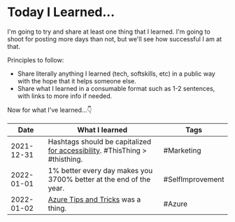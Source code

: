 # Today I Learned...

I'm going to try and share at least one thing that I learned. I'm going to shoot for posting more days than not, but we'll see how successful I am at that.

Principles to follow:

- Share literally anything I learned (tech, softskills, etc) in a public way with the hope that it helps someone else.
- Share what I learned in a consumable format such as 1-2 sentences, with links to more info if needed.

Now for what I've learned...👇

| Date       | What I learned                                                                                                                        | Tags             |
| ---------- | ------------------------------------------------------------------------------------------------------------------------------------- | ---------------- |
| 2021-12-31 | Hashtags should be capitalized [for accessibility](https://www.boia.org/blog/make-your-hashtags-accessible). #ThisThing > #thisthing. | #Marketing       |
| 2022-01-01 | 1% better every day makes you 3700% better at the end of the year.                                                                    | #SelfImprovement |
| 2022-01-02 | [Azure Tips and Tricks](https://microsoft.github.io/AzureTipsAndTricks/) was a thing.                                                 | #Azure           |
